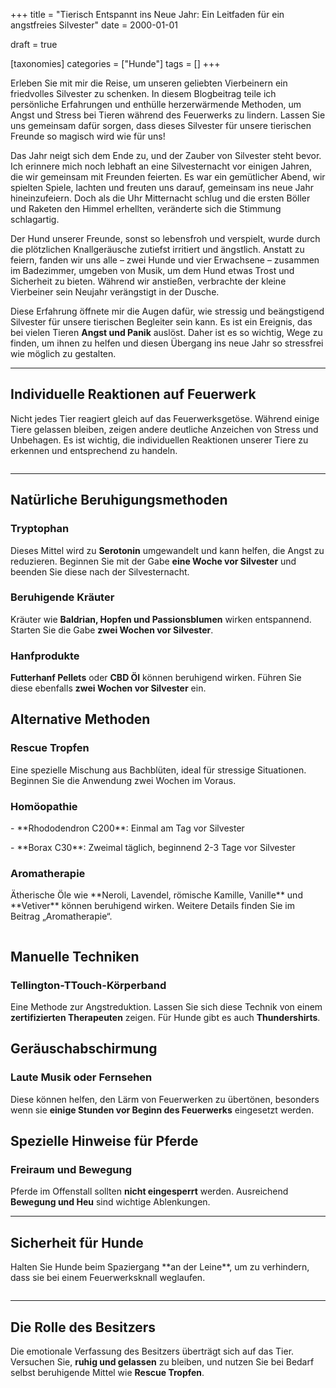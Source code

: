 +++
title = "Tierisch Entspannt ins Neue Jahr: Ein Leitfaden für ein angstfreies Silvester"
date = 2000-01-01

draft = true

[taxonomies]
categories = ["Hunde"]
tags = []
+++

Erleben Sie mit mir die Reise, um unseren geliebten Vierbeinern ein friedvolles Silvester zu schenken. In diesem Blogbeitrag teile ich persönliche Erfahrungen und enthülle herzerwärmende Methoden, um Angst und Stress bei Tieren während des Feuerwerks zu lindern. Lassen Sie uns gemeinsam dafür sorgen, dass dieses Silvester für unsere tierischen Freunde so magisch wird wie für uns!

<!-- more -->


Das Jahr neigt sich dem Ende zu, und der Zauber von Silvester steht bevor. Ich erinnere mich noch lebhaft an eine Silvesternacht vor einigen Jahren, die wir gemeinsam mit Freunden feierten. Es war ein gemütlicher Abend, wir spielten Spiele, lachten und freuten uns darauf, gemeinsam ins neue Jahr hineinzufeiern. Doch als die Uhr Mitternacht schlug und die ersten Böller und Raketen den Himmel erhellten, veränderte sich die Stimmung schlagartig.

Der Hund unserer Freunde, sonst so lebensfroh und verspielt, wurde durch die plötzlichen Knallgeräusche zutiefst irritiert und ängstlich. Anstatt zu feiern, fanden wir uns alle – zwei Hunde und vier Erwachsene – zusammen im Badezimmer, umgeben von Musik, um dem Hund etwas Trost und Sicherheit zu bieten. Während wir anstießen, verbrachte der kleine Vierbeiner sein Neujahr verängstigt in der Dusche.



Diese Erfahrung öffnete mir die Augen dafür, wie stressig und beängstigend Silvester für unsere tierischen Begleiter sein kann. Es ist ein Ereignis, das bei vielen Tieren **Angst und Panik** auslöst. Daher ist es so wichtig, Wege zu finden, um ihnen zu helfen und diesen Übergang ins neue Jahr so stressfrei wie möglich zu gestalten.

<div class="container marketing">
  <hr class="featurette-divider">
  <div class="row featurette">
    <div class="col-md-7 order-md-2">
      <h2 class="featurette-heading">Individuelle Reaktionen auf Feuerwerk</h2>
      <p class="lead">Nicht jedes Tier reagiert gleich auf das Feuerwerksgetöse. Während einige Tiere gelassen bleiben, zeigen andere deutliche Anzeichen von Stress und Unbehagen. Es ist wichtig, die individuellen Reaktionen unserer Tiere zu erkennen und entsprechend zu handeln.</p>    
    </div>
    <div class="col-md-5">
        <picture>
            <img src="https://tierheilpraxis-jessican.de/img/blog/silvester_1.png" alt="" title="  loading="lazy" sizes="30vw"  class="featurette-image img-fluid mx-auto rounded-img" style="aspect-ratio: 1/1; object-fit: cover;">
        </picture>
    </div>
  </div>
  <hr class="featurette-divider">
</div>

## Natürliche Beruhigungsmethoden

### Tryptophan
Dieses Mittel wird zu **Serotonin** umgewandelt und kann helfen, die Angst zu reduzieren. Beginnen Sie mit der Gabe **eine Woche vor Silvester** und beenden Sie diese nach der Silvesternacht.

### Beruhigende Kräuter
Kräuter wie **Baldrian, Hopfen und Passionsblumen** wirken entspannend. Starten Sie die Gabe **zwei Wochen vor Silvester**.

### Hanfprodukte
**Futterhanf Pellets** oder **CBD Öl** können beruhigend wirken. Führen Sie diese ebenfalls **zwei Wochen vor Silvester** ein.

 <div class="row featurette">
    <div class="col-md-7">
      <h2 class="featurette-heading">Alternative Methoden</h2>
      <p class="lead"><h3>Rescue Tropfen</h3>
      <p>Eine spezielle Mischung aus Bachblüten, ideal für stressige Situationen. Beginnen Sie die Anwendung zwei Wochen im Voraus.</p>
      <h3>Homöopathie</h3>
      <p>- **Rhododendron C200**: Einmal am Tag vor Silvester</p>
      <p>- **Borax C30**: Zweimal täglich, beginnend 2-3 Tage vor Silvester</p>
      <h3>Aromatherapie</h3>
      <p>Ätherische Öle wie **Neroli, Lavendel, römische Kamille, Vanille** und **Vetiver** können beruhigend wirken. Weitere Details finden Sie im Beitrag „Aromatherapie“.</p>
    </div>
    <div class="col-md-5 order-md-1">
      <picture>
        <img src="https://tierheilpraxis-jessican.de/img/behandlung/silvester_2.png" alt="" title="" loading="lazy" sizes="100vw"  class="featurette-image img-fluid mx-auto rounded-img" style="aspect-ratio: 1/1; object-fit: cover;">
    </picture>
    </div>
  </div>

## Manuelle Techniken

### Tellington-TTouch-Körperband
Eine Methode zur Angstreduktion. Lassen Sie sich diese Technik von einem **zertifizierten Therapeuten** zeigen. Für Hunde gibt es auch **Thundershirts**.

## Geräuschabschirmung

### Laute Musik oder Fernsehen
Diese können helfen, den Lärm von Feuerwerken zu übertönen, besonders wenn sie **einige Stunden vor Beginn des Feuerwerks** eingesetzt werden.

## Spezielle Hinweise für Pferde

### Freiraum und Bewegung
Pferde im Offenstall sollten **nicht eingesperrt** werden. Ausreichend **Bewegung und Heu** sind wichtige Ablenkungen.

<div class="container marketing">
  <hr class="featurette-divider">
  <div class="row featurette">
    <div class="col-md-7 order-md-2">
      <h2 class="featurette-heading">Sicherheit für Hunde</h2>
      <p class="lead">Halten Sie Hunde beim Spaziergang **an der Leine**, um zu verhindern, dass sie bei einem Feuerwerksknall weglaufen.</p>    
    </div>
    <div class="col-md-5">
        <picture>
            <img src="https://tierheilpraxis-jessican.de/img/blog/silvester_3.png" alt="" title="  loading="lazy" sizes="30vw"  class="featurette-image img-fluid mx-auto rounded-img" style="aspect-ratio: 1/1; object-fit: cover;">
        </picture>
    </div>
  </div>
  <hr class="featurette-divider">
</div>

## Die Rolle des Besitzers

Die emotionale Verfassung des Besitzers überträgt sich auf das Tier. Versuchen Sie, **ruhig und gelassen** zu bleiben, und nutzen Sie bei Bedarf selbst beruhigende Mittel wie **Rescue Tropfen**.